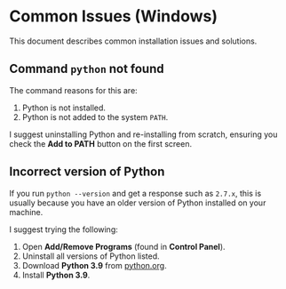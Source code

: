 # Common Issues (Windows)

This document describes common installation issues and solutions.

## Command `python` not found

The command reasons for this are:

 1. Python is not installed.
 2. Python is not added to the system `PATH`.
 
I suggest uninstalling Python and re-installing from scratch, ensuring you check the **Add to PATH** button on the first screen.


## Incorrect version of Python

If you run `python --version` and get a response such as `2.7.x`, this is usually because you have an older version of Python installed on your machine.

I suggest trying the following:
 1. Open **Add/Remove Programs** (found in **Control Panel**).
 2. Uninstall all versions of Python listed.
 3. Download **Python 3.9** from [python.org](https://www.python.org/).
 4. Install **Python 3.9**.
